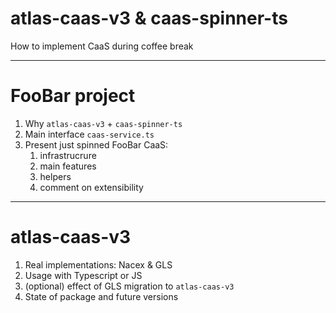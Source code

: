 # atlas-caas-v3 & caas-spinner-ts

How to implement CaaS during coffee break

---

# FooBar project

1. Why `atlas-caas-v3` + `caas-spinner-ts`
2. Main interface `caas-service.ts`
3. Present just spinned FooBar CaaS:
    1. infrastrucrure
    2. main features
    3. helpers
    4. comment on extensibility
    
---

# atlas-caas-v3

1. Real implementations: Nacex & GLS
2. Usage with Typescript or JS
3. (optional) effect of GLS migration to `atlas-caas-v3`
4. State of package and future versions
    
